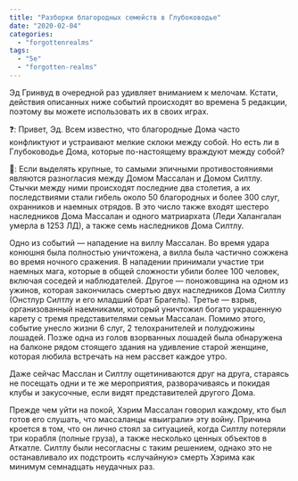```yaml
---
title: "Разборки благородных семейств в Глубоководье"
date: "2020-02-04"
categories: 
  - "forgottenrealms"
tags: 
  - "5e"
  - "forgotten-realms"
---
```


Эд Гринвуд в очередной раз удивляет вниманием к мелочам. Кстати, действия описанных ниже событий происходят во времена 5 редакции, поэтому вы можете использовать их в своих играх.

❓: Привет, Эд. Всем известно, что благородные Дома часто конфликтуют и устраивают мелкие склоки между собой. Но есть ли в Глубоководье Дома, которые по-настоящему враждуют между собой?

🧙: Если выделять крупные, то самыми эпичными противостояниями являются разногласия между Домом Массалан и Домом Силтлу. Стычки между ними происходят последние два столетия, а их последствиями стали гибель около 50 благородных и более 300 слуг, охранников и наемных отрядов. В это число также входят шестеро наследников Дома Массалан и одного матриархата (Леди Халангалан умерла в 1253 ЛД), а также семь наследников Дома Силтлу.

Одно из событий — нападение на виллу Массалан. Во время удара конюшня была полностью уничтожена, а вилла была частично сожжена во время ночного сражения. В нападении принимали участие три наемных мага, которые в общей сложности убили более 100 человек, включая соседей и наблюдателей. Другое — поножовщина на одном из ужинов, которая закончилась смертью двух наследников Дома Силтлу (Онстлур Силтлу и его младший брат Брагель). Третье — взрыв, организованный наемниками, который уничтожил богато украшенную карету с тремя представителями семьи Массалан. Помимо этого, событие унесло жизни 6 слуг, 2 телохранителей и полудюжины лошадей. Позже одна из голов взорванных лошадей была обнаружена на балконе рядом стоящего здания на удивление старой женщине, которая любила встречать на нем рассвет каждое утро.

Даже сейчас Масслан и Силтлу ощетиниваются друг на друга, стараясь не посещать одни и те же мероприятия, разворачиваясь и покидая клубы и закусочные, если видят представителей другого Дома.

Прежде чем уйти на покой, Хэрим Массалан говорил каждому, кто был готов его слушать, что массаланцы «выиграли» эту войну. Причина кроется в том, что он лично стоял за ситуацией, когда Силтлу потеряли три корабля (полные груза), а также несколько ценных объектов в Аткатле. Силтлу были несогласны с таким решением, однако это не останавливало их подстроить «случайную» смерть Хэрима как минимум семнадцать неудачных раз.
